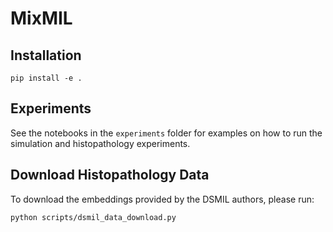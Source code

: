 # MixMIL

## Installation
```
pip install -e .
```

## Experiments
See the notebooks in the `experiments` folder for examples on how to run the simulation and histopathology experiments.

## Download Histopathology Data
To download the embeddings provided by the DSMIL authors, please run:
```
python scripts/dsmil_data_download.py
```


